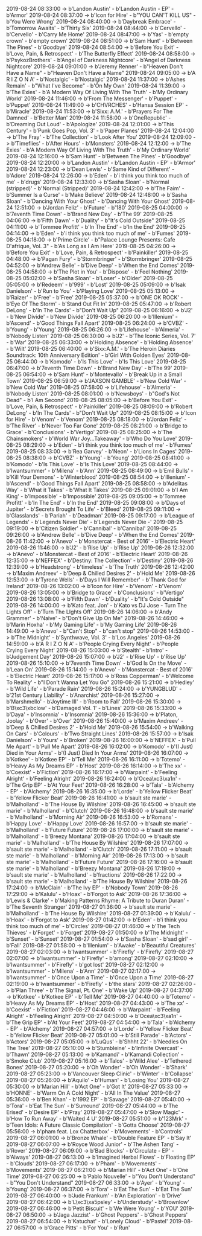2019-08-24 08:33:00 -> b'Landon Austin' - b'Landon Austin - EP' - b'Armor'
2019-08-24 08:37:00 -> b'Icon for Hire' - b"YOU CAN'T KILL US" - b'You Were Wrong'
2019-08-24 08:40:00 -> b'Daybreak Embrace' - b'Tomorrow Awaits' - b'Thirty Six'
2019-08-24 08:44:00 -> b'Cervello' - b'Cervello' - b'Carry Me Home'
2019-08-24 08:47:00 -> b'Yas' - b'empty crown' - b'empty crown'
2019-08-24 08:51:00 -> b'Sam Hunt' - b'Between The Pines' - b'Goodbye'
2019-08-24 08:54:00 -> b'Before You Exit' - b'Love, Pain, & Retrospect' - b'The Butterfly Effect'
2019-08-24 08:58:00 -> b'PsykozBrothers' - b'Angel of Darkness Nightcore' - b'Angel of Darkness Nightcore'
2019-08-24 09:01:00 -> b'Jeremy Renner' - b"Heaven Don't Have a Name" - b"Heaven Don't Have a Name"
2019-08-24 09:05:00 -> b'A R I Z O N A' - b'Nostalgic' - b'Nostalgic'
2019-08-24 11:37:00 -> b'Ashes Remain' - b"What I've Become" - b'On My Own'
2019-08-24 11:39:00 -> b'The Exies' - b'A Modern Way Of Living With The Truth' - b'My Ordinary World'
2019-08-24 11:46:00 -> b'From The Messenger' - b'Puppet' - b'Puppet'
2019-08-24 11:49:00 -> b'CHVRCHES' - b'Hansa Session EP' - b'Miracle'
2019-08-24 11:53:00 -> b'Sixx: A.M.' - b'Prayers For The Damned' - b'Better Man'
2019-08-24 11:58:00 -> b'OneRepublic' - b'Dreaming Out Loud' - b'Apologize'
2019-08-24 12:01:00 -> b'This Century' - b'Punk Goes Pop, Vol. 3' - b'Paper Planes'
2019-08-24 12:04:00 -> b'The Fray' - b'The Collection' - b'Look After You'
2019-08-24 12:09:00 -> b'Timeflies' - b'After Hours' - b'Monsters'
2019-08-24 12:12:00 -> b'The Exies' - b'A Modern Way Of Living With The Truth' - b'My Ordinary World'
2019-08-24 12:16:00 -> b'Sam Hunt' - b'Between The Pines' - b'Goodbye'
2019-08-24 12:20:00 -> b'Landon Austin' - b'Landon Austin - EP' - b'Armor'
2019-08-24 12:23:00 -> b'Dean Lewis' - b'Same Kind of Different' - b'Adore'
2019-08-24 12:26:00 -> b'Eden' - b'i think you think too much of me' - b'drugs'
2019-08-24 12:33:00 -> b'Sasha Sloan' - b'Normal (stripped)' - b'Normal (Stripped)'
2019-08-24 12:42:00 -> b'The Faim' - b'Summer Is a Curse' - b'Make Believe'
2019-08-24 12:48:00 -> b'Sasha Sloan' - b'Dancing With Your Ghost' - b'Dancing With Your Ghost'
2019-08-24 12:51:00 -> b'Jordan Feliz' - b'Future' - b'180'
2019-08-25 04:00:00 -> b'7eventh Time Down' - b'Brand New Day' - b'The 99'
2019-08-25 04:06:00 -> b'Fifth Dawn' - b'Duality' - b"It's Cold Outside"
2019-08-25 04:11:00 -> b'Tommee Profitt' - b'In The End' - b'In the End'
2019-08-25 04:14:00 -> b'Eden' - b'i think you think too much of me' - b'Fumes'
2019-08-25 04:18:00 -> b'Prime Circle' - b"Palace Lounge Presents: Cafe D'afrique, Vol. 3" - b'As Long as I Am Here'
2019-08-25 04:26:00 -> b'Before You Exit' - b'Love, Pain, & Retrospect' - b'Painkiller'
2019-08-25 04:48:00 -> b'Pagan Fury' - b'Stormbringer' - b'Stormbringer'
2019-08-25 04:52:00 -> b'Andrew Belle' - b'Dive Deep' - b'When the End Comes'
2019-08-25 04:58:00 -> b'The Plot in You' - b'Dispose' - b'Feel Nothing'
2019-08-25 05:02:00 -> b'Sasha Sloan' - b'Loser' - b'Older'
2019-08-25 05:05:00 -> b'Redeem' - b'999' - b'Lost'
2019-08-25 05:09:00 -> b'Isak Danielson' - b'Run to You' - b'Playing Love'
2019-08-25 05:13:00 -> b'Raizer' - b'Free' - b'Free'
2019-08-25 05:37:00 -> b'ONE OK ROCK' - b'Eye Of The Storm' - b'Stand Out Fit In'
2019-08-25 05:47:00 -> b'Robert DeLong' - b'In The Cards' - b"Don't Wait Up"
2019-08-25 06:16:00 -> b'J2' - b'New Divide' - b'New Divide'
2019-08-25 06:20:00 -> b'Illenium' - b'Ascend' - b'Good Things Fall Apart'
2019-08-25 06:24:00 -> b'CVBZ' - b'Young' - b'Young'
2019-08-25 06:26:00 -> b'Lifehouse' - b'Almeria' - b'Nobody Listen'
2019-08-25 06:30:00 -> b'J2' - b'The Iconic Series, Vol. 7' - b'War'
2019-08-25 06:33:00 -> b'Holding Absence' - b'Holding Absence' - b'Wilt'
2019-08-25 06:40:00 -> b'Sixx:A.M.' - b'The Heroin Diaries Soundtrack: 10th Anniversary Edition' - b'Girl With Golden Eyes'
2019-08-25 06:44:00 -> b'Komodo' - b'Is This Love' - b'Is This Love'
2019-08-25 06:47:00 -> b'7eventh Time Down' - b'Brand New Day' - b'The 99'
2019-08-25 06:54:00 -> b'Sam Hunt' - b'Montevallo' - b'Break Up in a Small Town'
2019-08-25 06:59:00 -> b'JAXSON GAMBLE' - b'New Cold War' - b'New Cold War'
2019-08-25 07:58:00 -> b'Lifehouse' - b'Almeria' - b'Nobody Listen'
2019-08-25 08:01:00 -> b'Newsboys' - b"God's Not Dead" - b'I Am Second'
2019-08-25 08:05:00 -> b'Before You Exit' - b'Love, Pain, & Retrospect' - b'Painkiller'
2019-08-25 08:09:00 -> b'Robert DeLong' - b'In The Cards' - b"Don't Wait Up"
2019-08-25 08:15:00 -> b'Icon for Hire' - b'Venom' - b'Venom'
2019-08-25 08:18:00 -> b'Jordan Feliz' - b'The River' - b'Never Too Far Gone'
2019-08-25 08:21:00 -> b'Bridge to Grace' - b'Conclusions' - b'Vertigo'
2019-08-25 08:25:00 -> b'The Chainsmokers' - b'World War Joy...Takeaway' - b'Who Do You Love'
2019-08-25 08:29:00 -> b'Eden' - b'i think you think too much of me' - b'Fumes'
2019-08-25 08:33:00 -> b'Rea Garvey' - b'Neon' - b'Lions In Cages'
2019-08-25 08:38:00 -> b'CVBZ' - b'Young' - b'Young'
2019-08-25 08:41:00 -> b'Komodo' - b'Is This Love' - b'Is This Love'
2019-08-25 08:44:00 -> b'Iwantsummer' - b'Milena' - b'Ann'
2019-08-25 08:49:00 -> b'Emil Bulls' - b'Kill Your Demons' - b'Winterblood'
2019-08-25 08:54:00 -> b'Illenium' - b'Ascend' - b'Good Things Fall Apart'
2019-08-25 08:58:00 -> b'Adelitas Way' - b'What it Takes' - b'What It Takes'
2019-08-25 09:01:00 -> b'I Am King' - b'Impossible' - b'Impossible'
2019-08-25 09:05:00 -> b'Tommee Profitt' - b'In The End' - b'In the End'
2019-08-25 09:08:00 -> b'Days of Jupiter' - b'Secrets Brought To Life' - b'Bleed'
2019-08-25 09:11:00 -> b'Glasslands' - b'Pariah' - b'Deadman'
2019-08-25 09:17:00 -> b'League of Legends' - b'Legends Never Die' - b'Legends Never Die -'
2019-08-25 09:19:00 -> b'Citizen Soldier' - b'Cannibal' - b'Cannibal'
2019-08-25 09:26:00 -> b'Andrew Belle' - b'Dive Deep' - b'When the End Comes'
2019-08-26 11:42:00 -> b'Anevo' - b'Monstercat - Best of 2016' - b'Electric Heart'
2019-08-26 11:46:00 -> b'J2' - b'Rise Up' - b'Rise Up'
2019-08-26 12:32:00 -> b'Anevo' - b'Monstercat - Best of 2016' - b'Electric Heart'
2019-08-26 12:35:00 -> b'NEFFEX' - b'Destiny: The Collection' - b'Destiny'
2019-08-26 12:39:00 -> b'Headstrong' - b'timeless' - b'The Truth'
2019-08-26 12:42:00 -> b'Maxim Andreev' - b'Deep & Chilled Desires 2' - b'Hold Me'
2019-08-26 12:53:00 -> b'Tyrone Wells' - b'Days I Will Remember' - b'Thank God for Ireland'
2019-08-26 13:02:00 -> b'Icon for Hire' - b'Venom' - b'Venom'
2019-08-26 13:05:00 -> b'Bridge to Grace' - b'Conclusions' - b'Vertigo'
2019-08-26 13:08:00 -> b'Fifth Dawn' - b'Duality' - b"It's Cold Outside"
2019-08-26 14:00:00 -> b'Kato feat. Jon' - b'Kato vs DJ Jose - Turn The Lights Off' - b'Turn The LIghts Off'
2019-08-26 14:06:00 -> b'Andy Grammer' - b'Naive' - b"Don't Give Up On Me"
2019-08-26 14:46:00 -> b'Marin Hoxha' - b'My Gaming Life' - b'My Gaming Life'
2019-08-26 14:49:00 -> b'Anevo' - b"Can't Stop" - b"can't stop"
2019-08-26 14:53:00 -> b'The Midnight' - b'Synthwave, Vol. 3' - b'Los Angeles'
2019-08-26 14:59:00 -> b'A R I Z O N A' - b'People Crying Every Night' - b'People Crying Every Night'
2019-08-26 15:03:00 -> b'Stealth' - b'Intro' - b'Judgement Day'
2019-08-26 15:07:00 -> b'J2' - b'Rise Up' - b'Rise Up'
2019-08-26 15:10:00 -> b'7eventh Time Down' - b'God Is On the Move' - b'Lean On'
2019-08-26 15:14:00 -> b'Anevo' - b'Monstercat - Best of 2016' - b'Electric Heart'
2019-08-26 15:17:00 -> b'Ross Copperman' - b'Welcome To Reality' - b"I Don't Wanna Let You Go"
2019-08-26 15:21:00 -> b'Hedley' - b'Wild Life' - b'Parade Rain'
2019-08-26 15:24:00 -> b'YUNGBLUD' - b'21st Century Liability' - b'Anarchist'
2019-08-26 15:27:00 -> b'Marshmello' - b'Joytime III' - b'Room to Fall'
2019-08-26 15:30:00 -> b'B\xc3\xbclow' - b'Damaged Vol. 1' - b'Lines'
2019-08-26 15:33:00 -> b'Daya' - b'Insomnia' - b'Insomnia'
2019-08-26 15:36:00 -> b'Platon, Joolay' - b'Over' - b'Over'
2019-08-26 15:40:00 -> b'Maxim Andreev' - b'Deep & Chilled Desires 2' - b'Hold Me'
2019-08-26 15:54:00 -> b'Walking On Cars' - b'Colours' - b'Two Straight Lines'
2019-08-26 15:57:00 -> b'Isak Danielson' - b'Yours' - b'Broken'
2019-08-26 16:00:00 -> b'NEFFEX' - b'Pull Me Apart' - b'Pull Me Apart'
2019-08-26 16:02:00 -> b'Komodo' - b'(I Just) Died in Your Arms' - b'(I Just) Died In Your Arms'
2019-08-26 16:07:00 -> b'Kotkee' - b'Kotkee EP' - b'Tell Me'
2019-08-26 16:11:00 -> b'Totemo' - b'Heavy As My Dreams EP' - b'Host'
2019-08-26 16:14:00 -> b'The xx' - b'Coexist' - b'Fiction'
2019-08-26 16:17:00 -> b'Warpaint' - b'Feeling Alright' - b'Feeling Alright'
2019-08-26 16:24:00 -> b'Ocea\xc3\xa1n' - b'The Grip EP' - b'At Your Feet'
2019-08-26 16:28:00 -> b'Tala' - b'Alchemy - EP' - b'Alchemy'
2019-08-26 16:35:00 -> b'Lorde' - b'Yellow Flicker Beat' - b'Yellow Flicker Beat'
2019-08-26 16:41:00 -> b'sault ste marie' - b'Malholland' - b'The House By Wilshire'
2019-08-26 16:45:00 -> b'sault ste marie' - b'Malholland' - b'Clutch'
2019-08-26 16:48:00 -> b'sault ste marie' - b'Malholland' - b'Morning Air'
2019-08-26 16:53:00 -> b'Romans' - b'Happy Love' - b'Happy Love'
2019-08-26 16:57:00 -> b'sault ste marie' - b'Malholland' - b'Future Future'
2019-08-26 17:00:00 -> b'sault ste marie' - b'Malholland' - b'Breezy Montana'
2019-08-26 17:04:00 -> b'sault ste marie' - b'Malholland' - b'The House By Wilshire'
2019-08-26 17:07:00 -> b'sault ste marie' - b'Malholland' - b'Clutch'
2019-08-26 17:11:00 -> b'sault ste marie' - b'Malholland' - b'Morning Air'
2019-08-26 17:13:00 -> b'sault ste marie' - b'Malholland' - b'Future Future'
2019-08-26 17:16:00 -> b'sault ste marie' - b'Malholland' - b'Breezy Montana'
2019-08-26 17:19:00 -> b'sault ste marie' - b'Malholland' - b'fractions'
2019-08-26 17:22:00 -> b'sault ste marie' - b'Malholland' - b'The House By Wilshire'
2019-08-26 17:24:00 -> b'McClain' - b'The Ivy EP' - b'Nobody Town'
2019-08-26 17:29:00 -> b'Kalulu' - b'Hoax' - b'Forgot to Ask'
2019-08-26 17:36:00 -> b'Lewis & Clarke' - b'Making Patterns Rhyme: A Tribute to Duran Duran' - b'The Seventh Stranger'
2019-08-27 01:36:00 -> b'sault ste marie' - b'Malholland' - b'The House By Wilshire'
2019-08-27 01:39:00 -> b'Kalulu' - b'Hoax' - b'Forgot to Ask'
2019-08-27 01:42:00 -> b'Eden' - b'i think you think too much of me' - b'Circles'
2019-08-27 01:46:00 -> b'The Tech Thieves' - b'Forget' - b'Forget'
2019-08-27 01:50:00 -> b'The Midnight' - b'Sunset' - b'Sunset'
2019-08-27 01:54:00 -> b'Sasha Sloan' - b'sad girl' - b'Fall'
2019-08-27 01:58:00 -> b'Illenium' - b'Awake' - b'Beautiful Creatures'
2019-08-27 02:03:00 -> b'Iwantsummer' - b'Firefly' - b'Firefly'
2019-08-27 02:07:00 -> b'Iwantsummer' - b'Firefly' - b'among'
2019-08-27 02:10:00 -> b'Iwantsummer' - b'Firefly' - b'got lost'
2019-08-27 02:12:00 -> b'Iwantsummer' - b'Milena' - b'Ann'
2019-08-27 02:17:00 -> b'Iwantsummer' - b'Once Upon a Time' - b'Once Upon a Time'
2019-08-27 02:19:00 -> b'Iwantsummer' - b'Firefly' - b'the stars'
2019-08-27 02:26:00 -> b'Plan Three' - b'The Signal, Pt. One' - b'Wake Up'
2019-08-27 04:37:00 -> b'Kotkee' - b'Kotkee EP' - b'Tell Me'
2019-08-27 04:40:00 -> b'Totemo' - b'Heavy As My Dreams EP' - b'Host'
2019-08-27 04:43:00 -> b'The xx' - b'Coexist' - b'Fiction'
2019-08-27 04:46:00 -> b'Warpaint' - b'Feeling Alright' - b'Feeling Alright'
2019-08-27 04:50:00 -> b'Ocea\xc3\xa1n' - b'The Grip EP' - b'At Your Feet'
2019-08-27 04:54:00 -> b'Tala' - b'Alchemy - EP' - b'Alchemy'
2019-08-27 04:57:00 -> b'Lorde' - b'Yellow Flicker Beat' - b'Yellow Flicker Beat'
2019-08-27 05:01:00 -> b'Still Parade' - b'Actors' - b'Actors'
2019-08-27 05:05:00 -> b'LuQus' - b'Shhht 22' - b'Needles On The Tree'
2019-08-27 05:10:00 -> b'Stumbleine' - b'Infinite Overcast' - b'Thawn'
2019-08-27 05:13:00 -> b'Kamandi' - b'Kamandi Collection' - b'Smoke Club'
2019-08-27 05:16:00 -> b'Talos' - b'Wild Alee' - b'Tethered Bones'
2019-08-27 05:20:00 -> b'Oh Wonder' - b'Oh Wonder' - b'Shark'
2019-08-27 05:23:00 -> b'Vancouver Sleep Clinic' - b'Winter' - b'Collapse'
2019-08-27 05:26:00 -> b'Aquilo' - b'Human' - b'Losing You'
2019-08-27 05:30:00 -> b'Marian Hill' - b'Act One' - b'Got It'
2019-08-27 05:33:00 -> b'HONNE' - b'Warm On A Cold Night' - b'All In The Value'
2019-08-27 05:36:00 -> b'Ben Khan' - b'1992 EP' - b'Savage'
2019-08-27 05:40:00 -> b'Tora' - b'Eat The Sun' - b'Surround'
2019-08-27 05:44:00 -> b'The Erised' - b'Desire EP' - b'Pray'
2019-08-27 05:47:00 -> b'Slow Magic' - b'How To Run Away' - b'Waited 4 U'
2019-08-27 05:51:00 -> b'123Mrk' - b'Teen Idols: A Future Classic Compilation' - b'Gotta Choose'
2019-08-27 05:56:00 -> b'pham feat. Lox Chatterbox' - b'Movements' - b'Controls'
2019-08-27 06:01:00 -> b'Bronze Whale' - b'Double Feature EP' - b'Say It'
2019-08-27 06:07:00 -> b'Royce Wood Junior' - b'The Ashen Tang' - b'Rover'
2019-08-27 06:09:00 -> b'Bad Blocks' - b'Circulate - EP' - b'Always'
2019-08-27 06:13:00 -> b'Imagined Herbal Flows' - b'Floating EP' - b'Clouds'
2019-08-27 06:17:00 -> b'Pham' - b'Movements' - b'Movements'
2019-08-27 06:21:00 -> b'Marian Hill' - b'Act One' - b'One Time'
2019-08-27 06:25:00 -> b'Pablo Nouvelle' - b"You Don't Understand" - b"You Don't Understand"
2019-08-27 06:33:00 -> b'Ayer' - b'Young' - b'Young'
2019-08-27 06:37:00 -> b'Tora' - b'Eat The Sun' - b'Eat The Sun'
2019-08-27 06:40:00 -> b'Jude Frankum' - b'An Exploration' - b'Drive'
2019-08-27 06:42:00 -> b'L\xc3\xa5psley' - b'Understudy' - b'Brownlow'
2019-08-27 06:46:00 -> b'Petit Biscuit' - b'We Were Young' - b'YOU'
2019-08-27 06:50:00 -> b'Jaga Jazzist' - b'Ghost Peppers' - b'Ghost Peppers'
2019-08-27 06:54:00 -> b'Katuchat' - b'Lonely Cloud' - b'Pastel'
2019-08-27 06:57:00 -> b'Grace Pitts' - b'For You' - b'Run'
